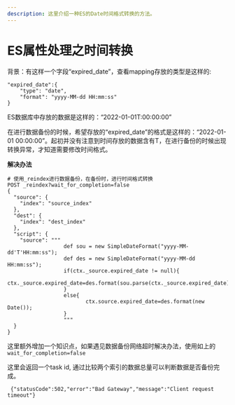 ```yaml
---
description: 这里介绍一种ES的Date时间格式转换的方法。
---
```


# ES属性处理之时间转换

背景：有这样一个字段“expired\_date”，查看mapping存放的类型是这样的:

```
"expired_date":{
    "type": "date",
    "format": "yyyy-MM-dd HH:mm:ss"
}
```

ES数据库中存放的数据是这样的：“2022-01-01T:00:00:00”

在进行数据备份的时候，希望存放的“expired\_date”的格式是这样的：“2022-01-01 00:00:00”。起初并没有注意到时间存放的数据含有T，在进行备份的时候出现转换异常，才知道需要修改时间格式。

**解决办法**

```
# 使用_reindex进行数据备份，在备份时，进行时间格式转换
POST _reindex?wait_for_completion=false
{
  "source": {
    "index": "source_index"
  },
  "dest": {
    "index": "dest_index"
  },
  "script": {
    "source": """
                  def sou = new SimpleDateFormat("yyyy-MM-dd'T'HH:mm:ss");
                  def des = new SimpleDateFormat("yyyy-MM-dd HH:mm:ss");
                  if(ctx._source.expired_date != null){
                         ctx._source.expired_date=des.format(sou.parse(ctx._source.expired_date));
                  }
                  else{
                         ctx.source.expired_date=des.format(new Date());
                  }
                  """
  }
}
```

这里额外增加一个知识点，如果遇见数据备份网络超时解决办法，使用如上的`wait_for_completion=false`

这里会返回一个task id, 通过比较两个索引的数据总量可以判断数据是否备份完成。

```
 {"statusCode":502,"error":"Bad Gateway","message":"Client request timeout"}
```
